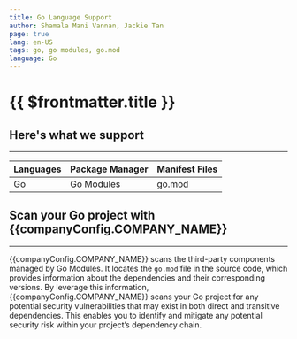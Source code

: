 ```yaml
---
title: Go Language Support
author: Shamala Mani Vannan, Jackie Tan
page: true
lang: en-US
tags: go, go modules, go.mod
language: Go
---
```


<script setup>
import LanguageHeader from './components/LanguageHeader.vue'
import { companyConfig } from '../../../config/companyConfig.js'
import { convertLang } from '../../.vitepress/helperFunctions'
</script>

<ClientOnly>

# {{ $frontmatter.title }}

<LanguageHeader :language="$frontmatter.language"/>

## Here's what we support

<hr class="thick" />

| Languages | Package Manager | Manifest Files |
| --------- | --------------- | -------------- |
| Go        | Go Modules      | go.mod         |

## Scan your Go project with {{companyConfig.COMPANY_NAME}}

<hr class="thick" />

{{companyConfig.COMPANY_NAME}} scans the third-party components managed by Go Modules. It locates the `go.mod` file in the source code, which provides information about the dependencies and their corresponding versions. By leverage this information, {{companyConfig.COMPANY_NAME}} scans your Go project for any potential security vulnerabilities that may exist in both direct and transitive dependencies. This enables you to identify and mitigate any potential security risk within your project’s dependency chain.

<!--@include: ../../parts/maximize-results.md-->

</ClientOnly>
